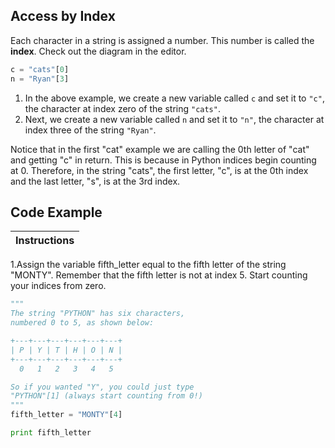 ## Access by Index

Each character in a string is assigned a number. This number is called the __index__. Check out the diagram in the editor.

``` python
c = "cats"[0]
n = "Ryan"[3]
```

1. In the above example, we create a new variable called `c` and set it to `"c"`, the character at index zero of the string `"cats"`.
2. Next, we create a new variable called `n` and set it to `"n"`, the character at index three of the string `"Ryan"`.

Notice that in the first "cat" example we are calling the 0th letter of "cat" and getting "c" in return. 
This is because in Python indices begin counting at 0. Therefore, in the string "cats", the first letter, "c", 
is at the 0th index and the last letter, "s", is at the 3rd index.

## Code Example 

Instructions  | 
------------  | 
1.Assign the variable fifth_letter equal to the fifth letter of the string "MONTY". Remember that the fifth letter is not at index 5. Start counting your indices from zero.

``` python
"""
The string "PYTHON" has six characters,
numbered 0 to 5, as shown below:

+---+---+---+---+---+---+
| P | Y | T | H | O | N |
+---+---+---+---+---+---+
  0   1   2   3   4   5

So if you wanted "Y", you could just type
"PYTHON"[1] (always start counting from 0!)
"""
fifth_letter = "MONTY"[4]

print fifth_letter
```
